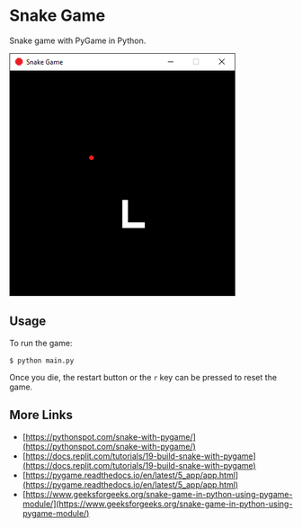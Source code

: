 # Snake Game

Snake game with PyGame in Python.

![](screenshots/game1.png)

## Usage
To run the game:
```
$ python main.py
```
Once you die, the restart button or the `r` key can be pressed to reset the game.

## More Links
- [https://pythonspot.com/snake-with-pygame/](https://pythonspot.com/snake-with-pygame/)
- [https://docs.replit.com/tutorials/19-build-snake-with-pygame](https://docs.replit.com/tutorials/19-build-snake-with-pygame)
- [https://pygame.readthedocs.io/en/latest/5_app/app.html](https://pygame.readthedocs.io/en/latest/5_app/app.html)
- [https://www.geeksforgeeks.org/snake-game-in-python-using-pygame-module/](https://www.geeksforgeeks.org/snake-game-in-python-using-pygame-module/)